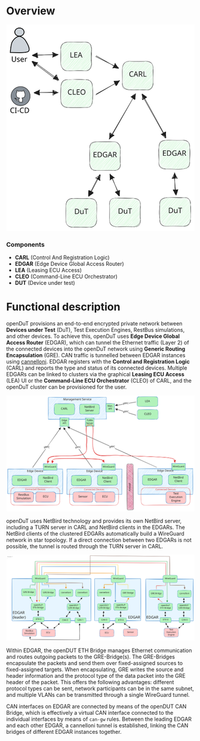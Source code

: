# Overview

![overview.excalidraw.svg](.img/overview.excalidraw.svg)

### Components
- **CARL** (Control And Registration Logic)
- **EDGAR** (Edge Device Global Access Router)
- **LEA** (Leasing ECU Access)
- **CLEO** (Command-Line ECU Orchestrator)
- **DUT** (Device under test)

# Functional description
openDuT provisions an end-to-end encrypted private network between **Devices under Test** (DuT), Test Execution Engines, RestBus simulations, and other devices.
To achieve this, openDuT uses **Edge Device Global Access Router** (EDGAR),
which can tunnel the Ethernet traffic (Layer 2) of the connected devices into the openDuT network using **Generic Routing Encapsulation** (GRE). CAN traffic is tunnelled between EDGAR instances using [cannelloni](https://github.com/mguentner/cannelloni).
EDGAR registers with the **Control and Registration Logic** (CARL) and reports the type and status of its connected devices.
Multiple EDGARs can be linked to clusters via the graphical **Leasing ECU Access** (LEA) UI or the **Command-Line ECU Orchestrator** (CLEO) of CARL,
and the openDuT cluster can be provisioned for the user.

![opendut-functional-diagram.svg](.img/opendut-functional-diagram.svg)

openDuT uses NetBird technology and provides its own NetBird server, including a TURN server in CARL and NetBird clients in the EDGARs.
The NetBird clients of the clustered EDGARs automatically build a WireGuard network in star topology.
If a direct connection between two EDGARs is not possible, the tunnel is routed through the TURN server in CARL.

![edgar-gre-bridging.excalidraw.svg](.img/edgar-bridging.excalidraw.svg)

Within EDGAR, the openDUT ETH Bridge manages Ethernet communication and routes outgoing packets to the GRE-Bridge(s).
The GRE-Bridges encapsulate the packets and send them over fixed-assigned sources to fixed-assigned targets.
When encapsulating, GRE writes the source and header information and the protocol type of the data packet into the GRE header of the packet.
This offers the following advantages: different protocol types can be sent, network participants can be in the same subnet, and multiple VLANs can be transmitted through a single WireGuard tunnel.

CAN interfaces on EDGAR are connected by means of the openDUT CAN Bridge, which is effectively a virtual CAN interface connected to the individual interfaces by means of `can-gw` rules. Between the leading EDGAR and each other EDGAR, a cannelloni tunnel is established, linking the CAN bridges of different EDGAR instances together.
